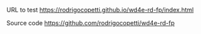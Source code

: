 URL to test
https://rodrigocopetti.github.io/wd4e-rd-fp/index.html

Source code
https://github.com/rodrigocopetti/wd4e-rd-fp